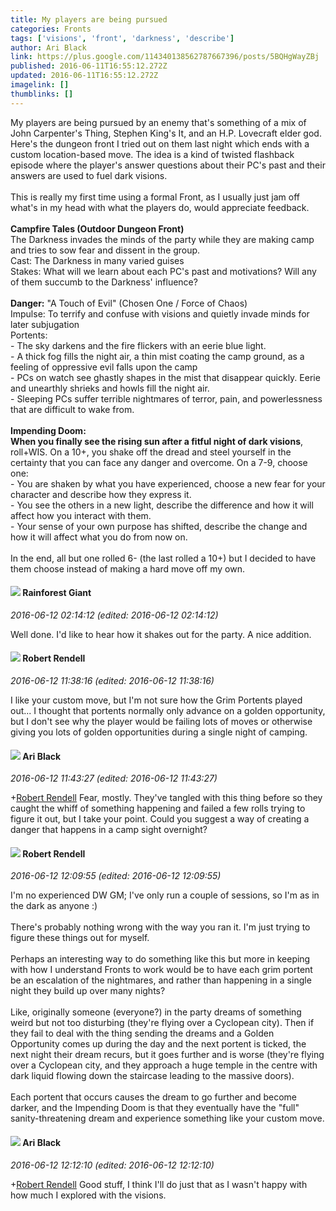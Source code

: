 ```yaml
---
title: My players are being pursued
categories: Fronts
tags: ['visions', 'front', 'darkness', 'describe']
author: Ari Black
link: https://plus.google.com/114340138562787667396/posts/5BQHgWayZBj
published: 2016-06-11T16:55:12.272Z
updated: 2016-06-11T16:55:12.272Z
imagelink: []
thumblinks: []
---
```


My players are being pursued by an enemy that&#39;s something of a mix of John Carpenter&#39;s Thing, Stephen King&#39;s It, and an H.P. Lovecraft elder god. Here&#39;s the dungeon front I tried out on them last night which ends with a custom location-based move. The idea is a kind of twisted flashback episode where the player&#39;s answer questions about their PC&#39;s past and their answers are used to fuel dark visions.<br /><br />This is really my first time using a formal Front, as I usually just jam off what&#39;s in my head with what the players do, would appreciate feedback.<br /><br /><b>Campfire Tales (Outdoor Dungeon Front)</b><br />The Darkness invades the minds of the party while they are making camp and tries to sow fear and dissent in the group.<br />Cast: The Darkness in many varied guises<br />Stakes: What will we learn about each PC&#39;s past and motivations? Will any of them succumb to the Darkness&#39; influence?<br /><br /><b>Danger:</b> &quot;A Touch of Evil&quot; (Chosen One / Force of Chaos)<br />Impulse: To terrify and confuse with visions and quietly invade minds for later subjugation<br />Portents:<br />- The sky darkens and the fire flickers with an eerie blue light.<br />- A thick fog fills the night air, a thin mist coating the camp ground, as a feeling of oppressive evil falls upon the camp<br />- PCs on watch see ghastly shapes in the mist that disappear quickly. Eerie and unearthly shrieks and howls fill the night air.<br />- Sleeping PCs suffer terrible nightmares of terror, pain, and powerlessness that are difficult to wake from.<br /><br /><b>Impending Doom:</b><br /><b>When you finally see the rising sun after a fitful night of dark visions</b>, roll+WIS. On a 10+, you shake off the dread and steel yourself in the certainty that you can face any danger and overcome. On a 7-9, choose one:<br />- You are shaken by what you have experienced, choose a new fear for your character and describe how they express it.<br />- You see the others in a new light, describe the difference and how it will affect how you interact with them.<br />- Your sense of your own purpose has shifted, describe the change and how it will affect what you do from now on.<br /><br />In the end, all but one rolled 6- (the last rolled a 10+) but I decided to have them choose instead of making a hard move off my own.
<div id='comment z12jd3q5drbludzks23tjnthhp3wv5h0a'>
  <h4><img src='{{site.baseurl}}//images/avatars/114039531795705017559_photo.jpg'> Rainforest Giant</h4>
      <p><cite>2016-06-12 02:14:12 (edited: 2016-06-12 02:14:12)</cite></p>
        <p>Well done. I&#39;d like to hear how it shakes out for the party. A nice addition.</p>
</div>
        

<div id='comment z12jd3q5drbludzks23tjnthhp3wv5h0a'>
  <h4><img src='{{site.baseurl}}//images/avatars/109791996665503926061_photo.jpg'> Robert Rendell</h4>
      <p><cite>2016-06-12 11:38:16 (edited: 2016-06-12 11:38:16)</cite></p>
        <p>I like your custom move, but I&#39;m not sure how the Grim Portents played out... I thought that portents normally only advance on a golden opportunity, but I don&#39;t see why the player would be failing lots of moves or otherwise giving you lots of golden opportunities during a single night of camping.</p>
</div>
        

<div id='comment z12jd3q5drbludzks23tjnthhp3wv5h0a'>
  <h4><img src='{{site.baseurl}}//images/avatars/114340138562787667396_photo.jpg'> Ari Black</h4>
      <p><cite>2016-06-12 11:43:27 (edited: 2016-06-12 11:43:27)</cite></p>
        <p><span class="proflinkWrapper"><span class="proflinkPrefix">+</span><a class="proflink" href="https://plus.google.com/109791996665503926061" oid="109791996665503926061">Robert Rendell</a></span>​ Fear, mostly. They&#39;ve tangled with this thing before so they caught the whiff of something happening and failed a few rolls trying to figure it out, but I take your point. Could you suggest a way of creating a danger that happens in a camp sight overnight?</p>
</div>
        

<div id='comment z12jd3q5drbludzks23tjnthhp3wv5h0a'>
  <h4><img src='{{site.baseurl}}//images/avatars/109791996665503926061_photo.jpg'> Robert Rendell</h4>
      <p><cite>2016-06-12 12:09:55 (edited: 2016-06-12 12:09:55)</cite></p>
        <p>I&#39;m no experienced DW GM; I&#39;ve only run a couple of sessions, so I&#39;m as in the dark as anyone :)<br /><br />There&#39;s probably nothing wrong with the way you ran it.  I&#39;m just trying to figure these things out for myself.<br /><br />Perhaps an interesting way to do something like this but more in keeping with how I understand Fronts to work would be to have each grim portent be an escalation of the nightmares, and rather than happening in a single night they build up over many nights?<br /><br />Like, originally someone (everyone?) in the party dreams of something weird but not too disturbing (they&#39;re flying over a Cyclopean city).  Then if they fail to deal with the thing sending the dreams and a Golden Opportunity comes up during the day and the next portent is ticked, the next night their dream recurs, but it goes further and is worse (they&#39;re flying over a Cyclopean city, and they approach a huge temple in the centre with dark liquid flowing down the staircase leading to the massive doors).<br /><br />Each portent that occurs causes the dream to go further and become darker, and the Impending Doom is that they eventually have the &quot;full&quot; sanity-threatening dream and experience something like your custom move.</p>
</div>
        

<div id='comment z12jd3q5drbludzks23tjnthhp3wv5h0a'>
  <h4><img src='{{site.baseurl}}//images/avatars/114340138562787667396_photo.jpg'> Ari Black</h4>
      <p><cite>2016-06-12 12:12:10 (edited: 2016-06-12 12:12:10)</cite></p>
        <p><span class="proflinkWrapper"><span class="proflinkPrefix">+</span><a class="proflink" href="https://plus.google.com/109791996665503926061" oid="109791996665503926061">Robert Rendell</a></span>​ Good stuff, I think I&#39;ll do just that as I wasn&#39;t happy with how much I explored with the visions.</p>
</div>
        